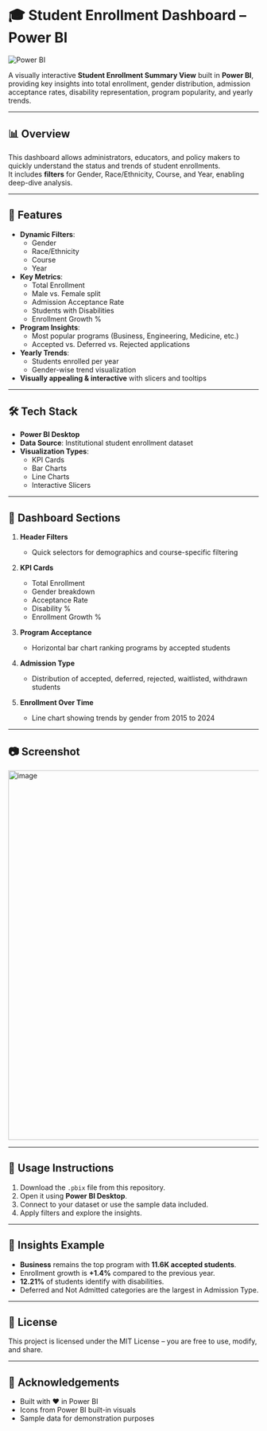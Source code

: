 # 🎓 Student Enrollment Dashboard – Power BI
![Power BI](https://img.shields.io/badge/Power%20BI-Dashboard-F2C811?logo=power-bi&logoColor=white)

A visually interactive **Student Enrollment Summary View** built in **Power BI**, providing key insights into total enrollment, gender distribution, admission acceptance rates, disability representation, program popularity, and yearly trends.


---

## 📊 Overview

This dashboard allows administrators, educators, and policy makers to quickly understand the status and trends of student enrollments.  
It includes **filters** for Gender, Race/Ethnicity, Course, and Year, enabling deep-dive analysis.

---

## 🚀 Features

- **Dynamic Filters**:
  - Gender
  - Race/Ethnicity
  - Course
  - Year
- **Key Metrics**:
  - Total Enrollment
  - Male vs. Female split
  - Admission Acceptance Rate
  - Students with Disabilities
  - Enrollment Growth %
- **Program Insights**:
  - Most popular programs (Business, Engineering, Medicine, etc.)
  - Accepted vs. Deferred vs. Rejected applications
- **Yearly Trends**:
  - Students enrolled per year
  - Gender-wise trend visualization
- **Visually appealing & interactive** with slicers and tooltips

---

## 🛠️ Tech Stack

- **Power BI Desktop**
- **Data Source**: Institutional student enrollment dataset
- **Visualization Types**:
  - KPI Cards
  - Bar Charts
  - Line Charts
  - Interactive Slicers

---

## 📂 Dashboard Sections

1. **Header Filters**
   - Quick selectors for demographics and course-specific filtering

2. **KPI Cards**
   - Total Enrollment
   - Gender breakdown
   - Acceptance Rate
   - Disability %  
   - Enrollment Growth %

3. **Program Acceptance**
   - Horizontal bar chart ranking programs by accepted students

4. **Admission Type**
   - Distribution of accepted, deferred, rejected, waitlisted, withdrawn students

5. **Enrollment Over Time**
   - Line chart showing trends by gender from 2015 to 2024

---

## 📷 Screenshot

<img width="1304" height="743" alt="image" src="https://github.com/user-attachments/assets/90a3548a-2987-411e-8e4d-d7debd563ac9" />


---

## 📌 Usage Instructions

1. Download the `.pbix` file from this repository.
2. Open it using **Power BI Desktop**.
3. Connect to your dataset or use the sample data included.
4. Apply filters and explore the insights.

---

## 📝 Insights Example

- **Business** remains the top program with **11.6K accepted students**.
- Enrollment growth is **+1.4%** compared to the previous year.
- **12.21%** of students identify with disabilities.
- Deferred and Not Admitted categories are the largest in Admission Type.

---

## 📄 License

This project is licensed under the MIT License – you are free to use, modify, and share.

---

## 🙌 Acknowledgements

- Built with ❤️ in Power BI
- Icons from Power BI built-in visuals
- Sample data for demonstration purposes
